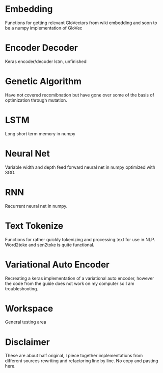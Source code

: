 # Embedding

  Functions for getting relevant GloVectors from wiki embedding and soon to be a numpy implementation of GloVec
  
# Encoder Decoder

  Keras encoder/decoder lstm, unfinished
  
# Genetic Algorithm
  
  Have not covered recomibnation but have gone over some of the basis of optimization through mutation. 

# LSTM 

  Long short term memory in numpy 

# Neural Net

  Variable width and depth feed forward neural net in numpy optimized with SGD.
  
# RNN
  
  Recurrent neural net in numpy.
    
# Text Tokenize

  Functions for rather quickly tokenizing and processing text for use in NLP. Word2toke and sen2toke is quite functional.
  
# Variational Auto Encoder

  Recreating a keras implementation of a variational auto encoder, however the code from the guide does not work on my computer so I am troubleshooting. 

# Workspace

  General testing area
  


# Disclaimer

  These are about half original, I piece together implementations from different sources rewriting and refactoring line by line. No copy and pasting here. 

